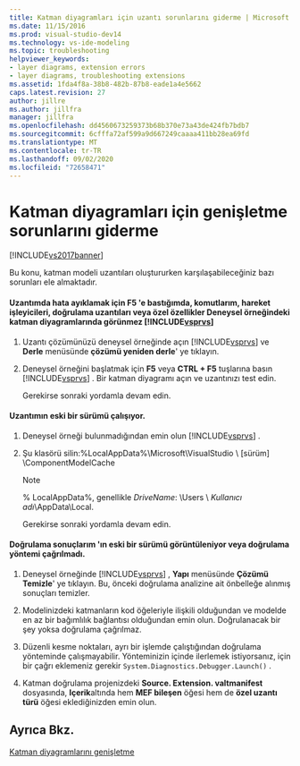 ```yaml
---
title: Katman diyagramları için uzantı sorunlarını giderme | Microsoft Docs
ms.date: 11/15/2016
ms.prod: visual-studio-dev14
ms.technology: vs-ide-modeling
ms.topic: troubleshooting
helpviewer_keywords:
- layer diagrams, extension errors
- layer diagrams, troubleshooting extensions
ms.assetid: 1fda4f8a-38b8-482b-87b8-eade1a4e5662
caps.latest.revision: 27
author: jillre
ms.author: jillfra
manager: jillfra
ms.openlocfilehash: dd4560673259373b68b370e73a43de424fb7bdb7
ms.sourcegitcommit: 6cfffa72af599a9d667249caaaa411bb28ea69fd
ms.translationtype: MT
ms.contentlocale: tr-TR
ms.lasthandoff: 09/02/2020
ms.locfileid: "72658471"
---
```

# <a name="troubleshoot-extensions-for-layer-diagrams"></a>Katman diyagramları için genişletme sorunlarını giderme
[!INCLUDE[vs2017banner](../includes/vs2017banner.md)]

Bu konu, katman modeli uzantıları oluştururken karşılaşabileceğiniz bazı sorunları ele almaktadır.

#### <a name="when-i-press-f5-to-debug-my-extension-my-commands-gesture-handlers-validation-extensions-or-custom-properties-do-not-appear-on-layer-diagrams-in-the-experimental-instance-of-vsprvs"></a>Uzantımda hata ayıklamak için F5 'e bastığımda, komutlarım, hareket işleyicileri, doğrulama uzantıları veya özel özellikler Deneysel örneğindeki katman diyagramlarında görünmez [!INCLUDE[vsprvs](../includes/vsprvs-md.md)]

1. Uzantı çözümünüzü deneysel örneğinde açın [!INCLUDE[vsprvs](../includes/vsprvs-md.md)] ve **Derle** menüsünde **çözümü yeniden derle**' ye tıklayın.

2. Deneysel örneğini başlatmak için **F5** veya **CTRL + F5** tuşlarına basın [!INCLUDE[vsprvs](../includes/vsprvs-md.md)] . Bir katman diyagramı açın ve uzantınızı test edin.

   Gerekirse sonraki yordamla devam edin.

#### <a name="an-old-version-of-my-extension-runs"></a>Uzantımın eski bir sürümü çalışıyor.

1. Deneysel örneği bulunmadığından emin olun [!INCLUDE[vsprvs](../includes/vsprvs-md.md)] .

2. Şu klasörü silin:%LocalAppData%\Microsoft\VisualStudio \\ [sürüm] \ComponentModelCache

   > [!NOTE]
   > % LocalAppData%, genellikle *DriveName*: \Users \\ *Kullanıcı adı*\AppData\Local.

   Gerekirse sonraki yordamla devam edin.

#### <a name="an-old-version-of-my-validation-results-appears-or-my-validation-method-is-not-called"></a>Doğrulama sonuçlarım 'ın eski bir sürümü görüntüleniyor veya doğrulama yöntemi çağrılmadı.

1. Deneysel örneğinde [!INCLUDE[vsprvs](../includes/vsprvs-md.md)] , **Yapı** menüsünde **Çözümü Temizle**' ye tıklayın. Bu, önceki doğrulama analizine ait önbelleğe alınmış sonuçları temizler.

2. Modelinizdeki katmanların kod öğeleriyle ilişkili olduğundan ve modelde en az bir bağımlılık bağlantısı olduğundan emin olun. Doğrulanacak bir şey yoksa doğrulama çağrılmaz.

3. Düzenli kesme noktaları, ayrı bir işlemde çalıştığından doğrulama yönteminde çalışmayabilir. Yönteminizin içinde ilerlemek istiyorsanız, için bir çağrı eklemeniz gerekir `System.Diagnostics.Debugger.Launch()` .

4. Katman doğrulama projenizdeki **Source. Extension. valtmanifest** dosyasında, **Içerik**altında hem **MEF bileşen** öğesi hem de **özel uzantı türü** öğesi eklediğinizden emin olun.

## <a name="see-also"></a>Ayrıca Bkz.
 [Katman diyagramlarını genişletme](../modeling/extend-layer-diagrams.md)
